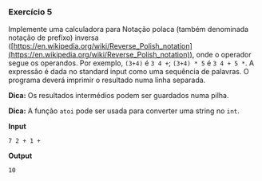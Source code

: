 ### Exercício 5

Implemente uma calculadora para Notação polaca (também denominada notação de prefixo) inversa
([https://en.wikipedia.org/wiki/Reverse_Polish_notation](https://en.wikipedia.org/wiki/Reverse_Polish_notation)),
onde  o operador segue os operandos. Por exemplo, `(3+4)` é `3 4 +`; `(3+4) * 5` é `3 4 + 5 *`.
A expressão é dada no standard input como uma sequência de palavras. O programa deverá imprimir o resultado numa linha separada.


**Dica:** Os resultados intermédios podem ser guardados numa pilha.

**Dica:** A função `atoi` pode ser usada para converter uma string no `int`.


**Input**
```
7 2 + 1 +
```

**Output**
```
10
```
